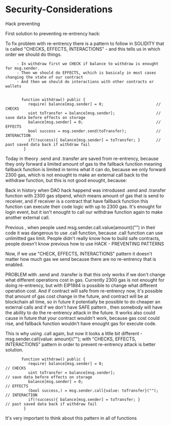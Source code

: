 # Security-Considerations
Hack preventing



First solution to preventing re-entrency hack:

To fix problem with re-entrency there is a pattern to follow in SOLIDITY that is called "CHECKS, EFFECTS, INTERACTIONS" - 
and this tells us in which order we should do things. 
         
         - In withdraw first we CHECK if balance to withdraw is enought for msg.sender.
         - Then we should do EFFECTS, wchich is basicaly in most cases changing the state of our contract
         - And then we should do interactions with other contracts or wallets
         
              
           function withdraw() public {
              require( balance[msg.sender] = 0;                       // CHECKS
              uint toTransfer = balance[msg.sender];                  // save data before effects on storage
              balance[msg.sender] = 0;                                // EFFECTS
              bool success = msg.sender.send(toTransfer);             // INTERACTION
              if(!success){ balance[msg.sender] = toTransfer; }       // past saved data back if withdraw fail
            }  
            
Today in theory .send and .transfer are saved from re-entrency, because they only forward a limited amount of gas to the fallback function meaning fallback function is limited in terms what it can do, because we only forward 2300 gas, which is
not enought to make an external call back to the withdraw function, but this is not good enought, because:

Back in history when DAO hack happend was introdused .send and .transfer function with 2300 gas stipend, which means amount of gas that is send to receiver, and if receiver is a contract that have fallback function this function can execute their code logic with up to 2300 gas. It's enought for login event, but it isn't enought to call our withdraw function again to make another external call.

Previous , when people used msg.sender.call.value(amount)("") in their code it was dangerous to use .call function, because .call function can use unlimitted gas limit. People didn't really know how to build safe contracts, people doesn't know previous how to use HACK - PREVENTING PATTERNS

Now, if we use "CHECK, EFFECTS, INTERACTIONS" pattern it doesn't matter how much gas we send because there are no re-entrency
that is enabled.

PROBLEM with .send and .transfer is that this only works if we don't change what different operations cost in gas.
Currently 2300 gas is not enought for doing re-entrency, but with EIP1884 is possible to change what different operation cost. And if contract will safe from re-entrency now, it's possible that amount of gas cost change in the future, and contract will be at blockchain all time, so in future it potentially be possible to do cheaper an external calls and if we don't have SAFE pattern , then somebody will have the ability to do the re-entrency attack in the future.
It works also could cause in future that your contract wouldn't work, because gas cost could rise, and fallback function wouldn't have enought gas for execute code.

This is why using .call again, but now it looks a litlle bit different - msg.sender.call{value: amount}(""); 
with "CHECKS, EFFECTS, INTERACTIONS" pattern in order to prevent re-entrency attack is better solution.
              
              
           function withdraw() public {
              require( balance[msg.sender] = 0;                             // CHECKS
              uint toTransfer = balance[msg.sender];                        // save data before effects on storage
              balance[msg.sender] = 0;                                      // EFFECTS
              (bool success,) = msg.sender.call{value: toTransfer}("");     // INTERACTION
              if(!success){ balance[msg.sender] = toTransfer; }             // past saved data back if withdraw fail
            }  
              
It's very important to think about this pattern in all of functions
         
         
